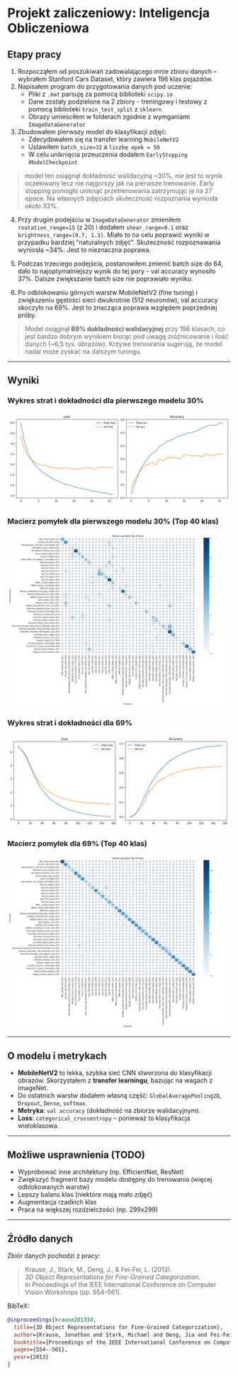 # Projekt zaliczeniowy: Inteligencja Obliczeniowa

## Etapy pracy

1. Rozpocząłem od poszukiwań zadowalającego mnie zbioru danych – wybrałem Stanford Cars Dataset, który zawiera 196 klas pojazdów.  
2. Napisałem program do przygotowania danych pod uczenie:  
   - Pliki z `.mat` parsuję za pomocą biblioteki `scipy.io`
   - Dane zostały podzielone na 2 zbiory - treningowy i testowy z pomocą biblioteki `train_test_split` z `sklearn`
   - Obrazy umieściłem w folderach zgodnie z wymganiami `ImageDataGenerator`
3. Zbudowałem pierwszy model do klasyfikacji zdjęć:
   - Zdecydowałem się na  transfer learning `MobileNetV2`
   - Ustawiłem `batch_size=32` a `liczbę epok = 50`
   - W celu uniknięcia przeuczenia dodałem `EarlyStopping` i`ModelCheckpoint`
> model ten osiągnął dokładność walidacyjną ~30%, nie jest to wynik oczekiwany lecz nie najgorszy jak na pierwsze trenowanie. Early stopping pomogło uniknąć przetrenowania zatrzymując je na 27 epoce. Na własnych zdjęciach skuteczność rozpoznania wyniosła około 33%.

4. Przy drugim podejściu w `ImageDataGenerator` zmieniłem `roatation_range=15` (z 20) i dodałem `shear_range=0.1` oraz `brightness_range=(0.7, 1.3)`. Miało to na celu poprawić wyniki w przypadku bardziej "naturalnych zdjęć". Skuteczność rozpoznawania wyniosła ~34%. Jest to nieznaczna poprawa.

5. Podczas trzeciego podejścia, postanowiłem zmienić batch size do 64, dało to najoptymalniejszy wynik do tej pory - val accuracy wynosiło 37%. Dalsze zwiększanie batch size nie poprawiało wyniku.

6. Po odblokowaniu górnych warstw MobileNetV2 (fine tuning) i zwiększeniu gęstości sieci dwukrotnie (512 neuronów), val accuracy skoczyło na 69%. Jest to znacząca poprawa względem poprzedniej próby.

> Model osiągnął **69% dokładności walidacyjnej** przy 196 klasach, co jest bardzo dobrym wynikiem biorąc pod uwagę zróżnicowanie i ilość danych (~6,5 tys. obrazów). Krzywe trenowania sugerują, że model nadal może zyskać na dalszym tuningu.

---

## Wyniki

### Wykres strat i dokładności dla pierwszego modelu 30%

![Wykres treningu](model/plots/training_plot1.png)

### Macierz pomyłek dla pierwszego modelu 30% (Top 40 klas)

![Macierz pomyłek](model/plots/maciezBledow1-top40.png)

### Wykres strat i dokładności dla 69%

![Wykres treningu](model/plots/training_plot5_69p.png)

### Macierz pomyłek dla 69% (Top 40 klas)

![Macierz pomyłek](model/plots/maciezBledow5-top40-69p.png)

---

## O modelu i metrykach

- **MobileNetV2** to lekka, szybka sieć CNN stworzona do klasyfikacji obrazów. Skorzystałem z **transfer learningu**, bazując na wagach z ImageNet.
- Do ostatnich warstw dodałem własną część: `GlobalAveragePooling2D`, `Dropout`, `Dense`, `softmax`.
- **Metryka**: `val accuracy` (dokładność na zbiorze walidacyjnym).
- **Loss**: `categorical_crossentropy` – ponieważ to klasyfikacja wieloklasowa.

---

## Możliwe usprawnienia (TODO)

- Wypróbować inne architektury (np. EfficientNet, ResNet)
- Zwiększyć fragment bazy modelu dostępny do trenowania (więcej odblokowanych warstw)
- Lepszy balans klas (niektóre mają mało zdjęć)
- Augmentacja rzadkich klas
- Praca na większej rozdzielczości (np. 299x299)

---

## Źródło danych

Zbiór danych pochodzi z pracy:

> Krause, J., Stark, M., Deng, J., & Fei-Fei, L. (2013).  
> *3D Object Representations for Fine-Grained Categorization*.  
> In Proceedings of the IEEE International Conference on Computer Vision Workshops (pp. 554–561).

BibTeX:
```bibtex
@inproceedings{krause20133d,
  title={3D Object Representations for Fine-Grained Categorization},
  author={Krause, Jonathan and Stark, Michael and Deng, Jia and Fei-Fei, Li},
  booktitle={Proceedings of the IEEE International Conference on Computer Vision Workshops},
  pages={554--561},
  year={2013}
}
